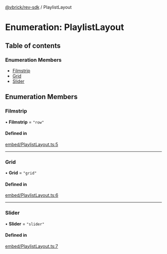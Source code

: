 [@vbrick/rev-sdk](../README.md) / PlaylistLayout

# Enumeration: PlaylistLayout

## Table of contents

### Enumeration Members

- [Filmstrip](PlaylistLayout.md#filmstrip)
- [Grid](PlaylistLayout.md#grid)
- [Slider](PlaylistLayout.md#slider)

## Enumeration Members

### Filmstrip

• **Filmstrip** = ``"row"``

#### Defined in

[embed/PlaylistLayout.ts:5](https://github.com/vbrick/rev-sdk-js/blob/main/src/embed/PlaylistLayout.ts#L5)

___

### Grid

• **Grid** = ``"grid"``

#### Defined in

[embed/PlaylistLayout.ts:6](https://github.com/vbrick/rev-sdk-js/blob/main/src/embed/PlaylistLayout.ts#L6)

___

### Slider

• **Slider** = ``"slider"``

#### Defined in

[embed/PlaylistLayout.ts:7](https://github.com/vbrick/rev-sdk-js/blob/main/src/embed/PlaylistLayout.ts#L7)

